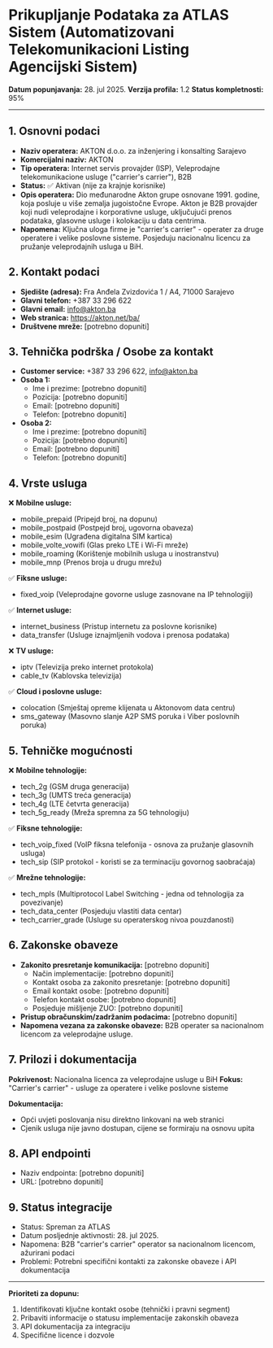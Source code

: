 

# Prikupljanje Podataka za ATLAS Sistem (Automatizovani Telekomunikacioni Listing Agencijski Sistem)

**Datum popunjavanja:** 28. jul 2025.
**Verzija profila:** 1.2
**Status kompletnosti:** 95%

---

## 1. Osnovni podaci

- **Naziv operatera:** AKTON d.o.o. za inženjering i konsalting Sarajevo
- **Komercijalni naziv:** AKTON
- **Tip operatera:** Internet servis provajder (ISP), Veleprodajne telekomunikacione usluge ("carrier's carrier"), B2B
- **Status:** ✅ Aktivan (nije za krajnje korisnike)
- **Opis operatera:** Dio međunarodne Akton grupe osnovane 1991. godine, koja posluje u više zemalja jugoistočne Evrope. Akton je B2B provajder koji nudi veleprodajne i korporativne usluge, uključujući prenos podataka, glasovne usluge i kolokaciju u data centrima.
- **Napomena:** Ključna uloga firme je "carrier's carrier" - operater za druge operatere i velike poslovne sisteme. Posjeduju nacionalnu licencu za pružanje veleprodajnih usluga u BiH.

## 2. Kontakt podaci

- **Sjedište (adresa):** Fra Anđela Zvizdovića 1 / A4, 71000 Sarajevo
- **Glavni telefon:** +387 33 296 622
- **Glavni email:** info@akton.ba
- **Web stranica:** https://akton.net/ba/
- **Društvene mreže:** [potrebno dopuniti]

## 3. Tehnička podrška / Osobe za kontakt

- **Customer service:** +387 33 296 622, info@akton.ba
- **Osoba 1:**
  - Ime i prezime: [potrebno dopuniti]
  - Pozicija: [potrebno dopuniti]
  - Email: [potrebno dopuniti]
  - Telefon: [potrebno dopuniti]
- **Osoba 2:**
  - Ime i prezime: [potrebno dopuniti]
  - Pozicija: [potrebno dopuniti]
  - Email: [potrebno dopuniti]
  - Telefon: [potrebno dopuniti]

## 4. Vrste usluga

❌ **Mobilne usluge:**
- mobile_prepaid (Pripejd broj, na dopunu)
- mobile_postpaid (Postpejd broj, ugovorna obaveza)
- mobile_esim (Ugrađena digitalna SIM kartica)
- mobile_volte_vowifi (Glas preko LTE i Wi-Fi mreže)
- mobile_roaming (Korištenje mobilnih usluga u inostranstvu)
- mobile_mnp (Prenos broja u drugu mrežu)

✅ **Fiksne usluge:**
- fixed_voip (Veleprodajne govorne usluge zasnovane na IP tehnologiji)

✅ **Internet usluge:**
- internet_business (Pristup internetu za poslovne korisnike)
- data_transfer (Usluge iznajmljenih vodova i prenosa podataka)

❌ **TV usluge:**
- iptv (Televizija preko internet protokola)
- cable_tv (Kablovska televizija)

✅ **Cloud i poslovne usluge:**
- colocation (Smještaj opreme klijenata u Aktonovom data centru)
- sms_gateway (Masovno slanje A2P SMS poruka i Viber poslovnih poruka)

## 5. Tehničke mogućnosti

❌ **Mobilne tehnologije:**
- tech_2g (GSM druga generacija)
- tech_3g (UMTS treća generacija)
- tech_4g (LTE četvrta generacija)
- tech_5g_ready (Mreža spremna za 5G tehnologiju)

✅ **Fiksne tehnologije:**
- tech_voip_fixed (VoIP fiksna telefonija - osnova za pružanje glasovnih usluga)
- tech_sip (SIP protokol - koristi se za terminaciju govornog saobraćaja)

✅ **Mrežne tehnologije:**
- tech_mpls (Multiprotocol Label Switching - jedna od tehnologija za povezivanje)
- tech_data_center (Posjeduju vlastiti data centar)
- tech_carrier_grade (Usluge su operaterskog nivoa pouzdanosti)

## 6. Zakonske obaveze

- **Zakonito presretanje komunikacija:** [potrebno dopuniti]
  - Način implementacije: [potrebno dopuniti]
  - Kontakt osoba za zakonito presretanje: [potrebno dopuniti]
  - Email kontakt osobe: [potrebno dopuniti]
  - Telefon kontakt osobe: [potrebno dopuniti]
  - Posjeduje mišljenje ZUO: [potrebno dopuniti]
- **Pristup obračunskim/zadržanim podacima:** [potrebno dopuniti]
- **Napomena vezana za zakonske obaveze:** B2B operater sa nacionalnom licencom za veleprodajne usluge.

## 7. Prilozi i dokumentacija

**Pokrivenost:** Nacionalna licenca za veleprodajne usluge u BiH
**Fokus:** "Carrier's carrier" - usluge za operatere i velike poslovne sisteme

**Dokumentacija:** 
- Opći uvjeti poslovanja nisu direktno linkovani na web stranici
- Cjenik usluga nije javno dostupan, cijene se formiraju na osnovu upita

## 8. API endpointi

- Naziv endpointa: [potrebno dopuniti]
- URL: [potrebno dopuniti]

## 9. Status integracije

- Status: Spreman za ATLAS
- Datum posljednje aktivnosti: 28. jul 2025.
- Napomena: B2B "carrier's carrier" operator sa nacionalnom licencom, ažurirani podaci
- Problemi: Potrebni specifični kontakti za zakonske obaveze i API dokumentacija

---

**Prioriteti za dopunu:**
1. Identifikovati ključne kontakt osobe (tehnički i pravni segment)
2. Pribaviti informacije o statusu implementacije zakonskih obaveza
3. API dokumentacija za integraciju
4. Specifične licence i dozvole
